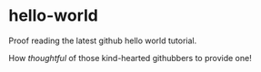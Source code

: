 # hello-world
Proof reading the latest github hello world tutorial. 

How *thoughtful* of those kind-hearted githubbers to provide one!
